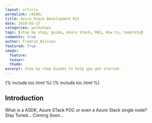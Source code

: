 ```yaml
---
layout: article
permalink: /ASDK/
title: Azure Stack Development Kit
date: 2018-03-27
categories: workshops
tags: [step by step, guide, Azure Stack, MAS, How to, template]
comments: true
author: Fredrik_Nilsson
featured: True
image:
  feature:
  teaser:
  thumb: 
excerpt: Step by step Guides to help ypu get started.
---
```

{% include toc.html %}
{% include toc.html %}

## Introduction

What is a ASDK, Azure STack POC or even a Azure Stack single node?  
Stay Tuned... Coming Soon...
